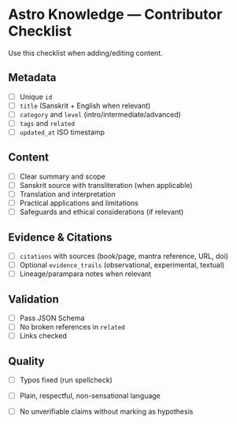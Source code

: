 # Astro Knowledge — Contributor Checklist

Use this checklist when adding/editing content.

## Metadata
- [ ] Unique `id`
- [ ] `title` (Sanskrit + English when relevant)
- [ ] `category` and `level` (intro/intermediate/advanced)
- [ ] `tags` and `related`
- [ ] `updated_at` ISO timestamp

## Content
- [ ] Clear summary and scope
- [ ] Sanskrit source with transliteration (when applicable)
- [ ] Translation and interpretation
- [ ] Practical applications and limitations
- [ ] Safeguards and ethical considerations (if relevant)

## Evidence & Citations
- [ ] `citations` with sources (book/page, mantra reference, URL, doi)
- [ ] Optional `evidence_trails` (observational, experimental, textual)
- [ ] Lineage/parampara notes when relevant

## Validation
- [ ] Pass JSON Schema
- [ ] No broken references in `related`
- [ ] Links checked

## Quality
- [ ] Typos fixed (run spellcheck)
- [ ] Plain, respectful, non-sensational language
- [ ] No unverifiable claims without marking as hypothesis

